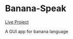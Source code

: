 # Banana-Speak

 <a href="https://banana-bol.netlify.app" >Live Project</a>
 
 
A GUI app for banana language
